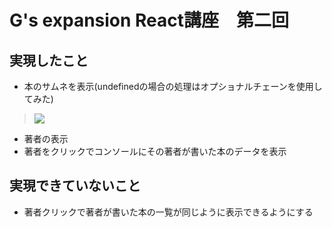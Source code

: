 # G's expansion React講座　第二回

## 実現したこと
- 本のサムネを表示(undefinedの場合の処理はオプショナルチェーンを使用してみた)
> <img src={x.volumeInfo.imageLinks?.smallThumbnail} />
- 著者の表示
- 著者をクリックでコンソールにその著者が書いた本のデータを表示

## 実現できていないこと
- 著者クリックで著者が書いた本の一覧が同じように表示できるようにする